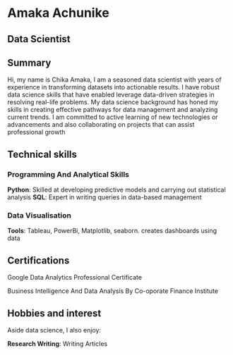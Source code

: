 # Amaka Achunike

## Data Scientist

## Summary

Hi, my name is Chika Amaka, I am a seasoned data scientist with years of
experience in transforming datasets into actionable results.
I have robust data science skills that have enabled leverage data-driven
strategies in resolving real-life problems. My data science background has honed
my skills in creating effective pathways for data management and analyzing
current trends. I am committed to active learning of new technologies or
advancements and also collaborating on projects that can assist professional growth

## Technical skills

### Programming And Analytical Skills

**Python**: Skilled at developing predictive models and carrying out statistical 
  analysis
**SQL**: Expert in  writing queries in data-based management

### Data Visualisation

**Tools**: Tableau, PowerBi, Matplotlib, seaborn. creates dashboards using data

## Certifications

Google Data Analytics Professional Certificate

Business Intelligence And Data Analysis By Co-oporate Finance Institute

## Hobbies and interest

Aside data science, I also enjoy:

**Research Writing**: Writing Articles


